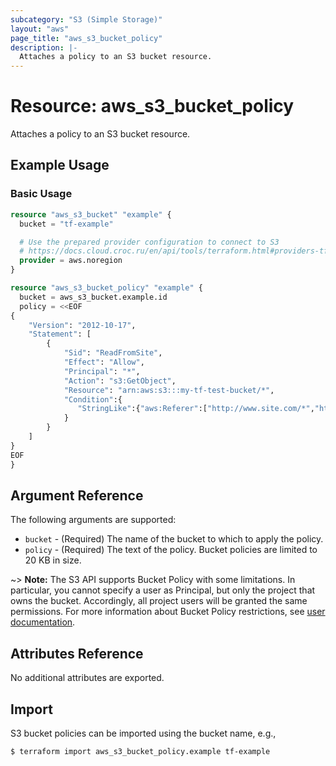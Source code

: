 ```yaml
---
subcategory: "S3 (Simple Storage)"
layout: "aws"
page_title: "aws_s3_bucket_policy"
description: |-
  Attaches a policy to an S3 bucket resource.
---
```


[policy-restrictions]: https://docs.cloud.croc.ru/en/api/s3/features.html#bucket-policy

# Resource: aws_s3_bucket_policy

Attaches a policy to an S3 bucket resource.

## Example Usage

### Basic Usage

```terraform
resource "aws_s3_bucket" "example" {
  bucket = "tf-example"

  # Use the prepared provider configuration to connect to S3
  # https://docs.cloud.croc.ru/en/api/tools/terraform.html#providers-tf
  provider = aws.noregion
}

resource "aws_s3_bucket_policy" "example" {
  bucket = aws_s3_bucket.example.id
  policy = <<EOF
{
    "Version": "2012-10-17",
    "Statement": [
        {
            "Sid": "ReadFromSite",
            "Effect": "Allow",
            "Principal": "*",
            "Action": "s3:GetObject",
            "Resource": "arn:aws:s3:::my-tf-test-bucket/*",
            "Condition":{
               "StringLike":{"aws:Referer":["http://www.site.com/*","http://site.com/*"]}
            }
        }
    ]
}
EOF
}
```

## Argument Reference

The following arguments are supported:

* `bucket` - (Required) The name of the bucket to which to apply the policy.
* `policy` - (Required) The text of the policy. Bucket policies are limited to 20 KB in size.

~> **Note:** The S3 API supports Bucket Policy with some limitations.
In particular, you cannot specify a user as Principal, but only the project that owns the bucket.
Accordingly, all project users will be granted the same permissions.
For more information about Bucket Policy restrictions, see [user documentation][policy-restrictions].

## Attributes Reference

No additional attributes are exported.

## Import

S3 bucket policies can be imported using the bucket name, e.g.,

```
$ terraform import aws_s3_bucket_policy.example tf-example
```
